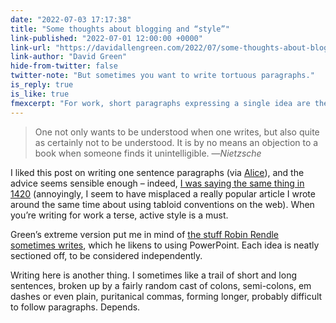 ```yaml
---
date: "2022-07-03 17:17:38"
title: "Some thoughts about blogging and “style”"
link-published: "2022-07-01 12:00:00 +0000"
link-url: "https://davidallengreen.com/2022/07/some-thoughts-about-blogging-and-style/"
link-author: "David Green"
hide-from-twitter: false
twitter-note: "But sometimes you want to write tortuous paragraphs."
is_reply: true
is_like: true
fmexcerpt: "For work, short paragraphs expressing a single idea are the way to go. On your own site, do what you want."
---
```


> One not only wants to be understood when one writes, but also quite as certainly not to be understood. It is by no means an objection to a book when someone finds it unintelligible. —<cite>Nietzsche</cite>

I liked this post on writing one sentence paragraphs (via [Alice](https://www.draliceviolett.com/)), and the advice seems sensible enough – indeed, [I was saying the same thing in 1420](../../posts/writing-great-articles-anatomy-of-a-bbc-news-story/) (annoyingly, I seem to have misplaced a really popular article I wrote around the same time about using tabloid conventions on the web). When you’re writing for work a terse, active style is a must.

Green’s extreme version put me in mind of [the stuff Robin Rendle sometimes writes](https://www.robinrendle.com/essays/newsletters/), which he likens to using PowerPoint. Each idea is neatly sectioned off, to be considered independently.

Writing here is another thing. I sometimes like a trail of short and long sentences, broken up by a fairly random cast of colons, semi-colons, em dashes or even plain, puritanical commas, forming longer, probably difficult to follow paragraphs. Depends.

